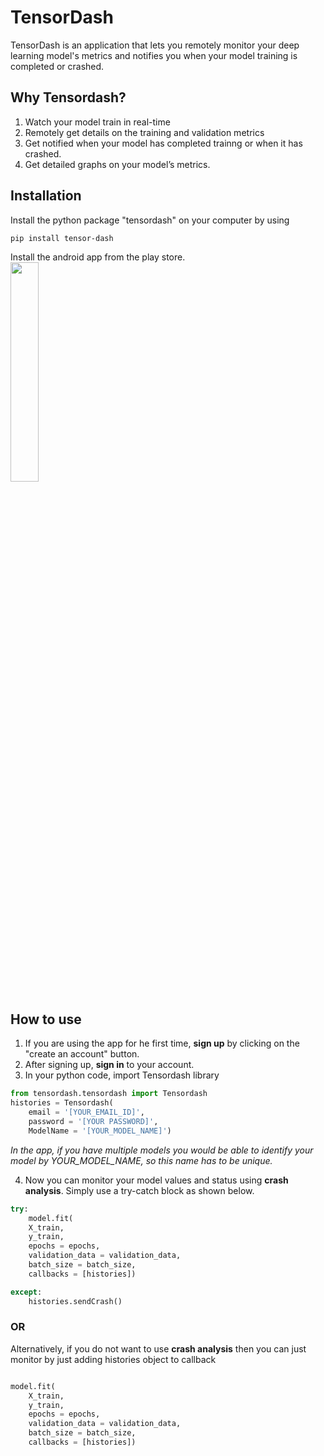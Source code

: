 # TensorDash
TensorDash is an application that lets you remotely monitor your deep learning model's metrics and notifies you when your model training is completed or crashed.

## Why Tensordash?
1. Watch your model train in real-time
2. Remotely get details on the training and validation metrics
3. Get notified when your model has completed trainng or when it has crashed.
4. Get detailed graphs on your model’s metrics.

## Installation

Install the python package "tensordash" on your computer by using

`pip install tensor-dash`

Install the android app from the play store.<br>
[<img src="https://play.google.com/intl/en_us/badges/static/images/badges/en_badge_web_generic.png" height="30%" width="30%">](https://play.google.com/store/apps/details?id=tech.tensordash.tensordash)

## How to use

1. If you are using the app for he first time, **sign up** by clicking on the "create an account" button.
2. After signing up, **sign in** to your account.
3. In your python code, import Tensordash library
```python
from tensordash.tensordash import Tensordash
histories = Tensordash(
	email = '[YOUR_EMAIL_ID]', 
	password = '[YOUR PASSWORD]', 
	ModelName = '[YOUR_MODEL_NAME]')
```
*In the app, if you have multiple models you would be able to identify your model by YOUR_MODEL_NAME, so this name has to be unique.*

4. Now you can monitor your model values and status using **crash analysis**. Simply use a try-catch block as shown below.

```python
try:
    model.fit(
	X_train, 
	y_train, 
	epochs = epochs, 
	validation_data = validation_data, 
	batch_size = batch_size, 
	callbacks = [histories])

except:
    histories.sendCrash()
```


### OR

Alternatively, if you do not want to use **crash analysis** then you can just monitor by just adding histories object to callback


```python

model.fit(
	X_train, 
	y_train, 
	epochs = epochs, 
	validation_data = validation_data, 
	batch_size = batch_size, 
	callbacks = [histories])
```

